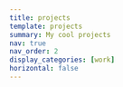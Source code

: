 ```yaml
---
title: projects
template: projects
summary: My cool projects
nav: true
nav_order: 2
display_categories: [work]
horizontal: false
---
```

